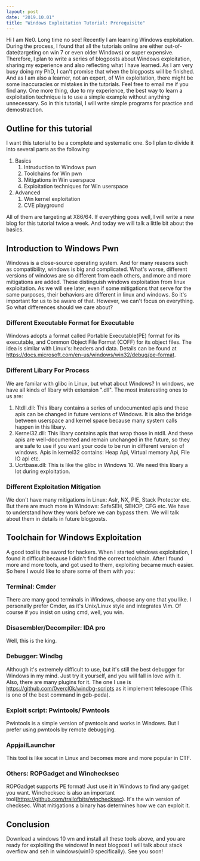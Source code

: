 ```yaml
---
layout: post
date: "2019.10.01"
title: "Windows Exploitation Tutorial: Prerequisite"
---
```


Hi I am Ne0. Long time no see! Recently I am learning Windows exploitation. During the process, I found that all the tutorials online are either out-of-date(targeting on win 7 or even older Windows) or super expensive. Therefore, I plan to write a series of blogposts about Windows exploitation, sharing my experience and also reflecting what I have learned. As I am very busy doing my PhD, I can't promise that when the blogposts will be finished. And as I am also a learner, not an expert, of Win exploitation, there might be some inaccuracies or mistakes in the tutorials. Feel free to email me if you find any. One more thing, due to my experience, the best way to learn a exploitation technique is to use a simple example without anything unnecessary. So in this tutorial, I will write simple programs for practice and demostraction.

## Outline for this tutorial
I want this tutorial to be a complete and systematic one. So I plan to divide it into several parts as the following:

1. Basics
    1. Intruduction to Windows pwn
    2. Toolchains for Win pwn
    3. Mitigations in Win userspace
    4. Exploitation techniques for Win userspace
2. Advanced
    1. Win kernel exploitation
    2. CVE playground

All of them are targeting at X86/64. If everything goes well, I will write a new blog for this tutorial twice a week. And today we will talk a little bit about the basics.

## Introduction to Windows Pwn
Windows is a close-source operating system. And for many reasons such as compatibility, windows is big and complicated. What's worse, different versions of windows are so different from each others, and more and more mitigations are added. These distinguish windows exploitation from linux exploitation. As we will see later, even if some mitigations that serve for the same purposes, their behaviors are different in linux and windows. So it's important for us to be aware of that. However, we can't focus on everything. So what differences should we care about?

### Different Executable Format for Executable
Windows adopts a format called Portable Executable(PE) format for its executable, and Common Object File Format (COFF) for its object files. The idea is similar with Linux's: headers and data. Details can be found at https://docs.microsoft.com/en-us/windows/win32/debug/pe-format.

### Different Libary For Process
We are familar with glibc in Linux, but what about Windows? In windows, we have all kinds of libary with extension ".dll". The most insteresting ones to us are:
1. Ntdll.dll: This libary contains a series of undocumented apis and these apis can be changed in future versions of Windows. It is also the bridge between userspace and kernel space because many system calls happen in this libary.
2. Kernel32.dll: This libary contains apis that wrap those in ntdll. And these apis are well-documented and remain unchanged in the future, so they are safe to use if you want your code to be run in different version of windows. Apis in kernel32 contains: Heap Api, Virtual memory Api, File IO api etc.
3. Ucrtbase.dll: This is like the glibc in Windows 10. We need this libary a lot during exploitation.

### Different Exploitation Mitigation
We don't have many mitigations in Linux: Aslr, NX, PIE, Stack Protector etc. But there are much more in Windows: SafeSEH, SEHOP, CFG etc. We have to understand how they work before we can bypass them. We will talk about them in details in future blogposts.

## Toolchain for Windows Exploitation
A good tool is the sword for hackers. When I started windows exploitation, I found it difficult because I didn't find the correct toolchain. After I found more and more tools, and got used to them, exploiting became much easier. So here I would like to share some of them with you:

### Terminal: Cmder
There are many good terminals in Windows, choose any one that you like. I personally prefer Cmder, as it's Unix/Linux style and integrates Vim. Of course if you insist on using cmd, well, you win.

### Disasembler/Decompiler: IDA pro
Well, this is the king.

### Debugger: Windbg
Although it's extremely difficult to use, but it's still the best debugger for Windows in my mind. Just try it yourself, and you will fall in love with it. Also, there are many plugins for it. The one I use is https://github.com/0vercl0k/windbg-scripts as it implement telescope (This is one of the best command in gdb-peda).

### Exploit script: Pwintools/ Pwntools
Pwintools is a simple version of pwntools and works in Windows. But I prefer using pwntools by remote debugging.

### AppjailLauncher
This tool is like socat in Linux and becomes more and more popular in CTF.

### Others: ROPGadget and Winchecksec
ROPGadget supports PE format! Just use it in Windows to find any gadget you want. Winchecksec is also an important tool(https://github.com/trailofbits/winchecksec). It's the win version of checksec. What mitigations a binary has determines how we can exploit it.

## Conclusion
Download a windows 10 vm and install all these tools above, and you are ready for exploiting the windows! In next blogpost I will talk about stack overflow and seh in windows(win10 specifically). See you soon!

